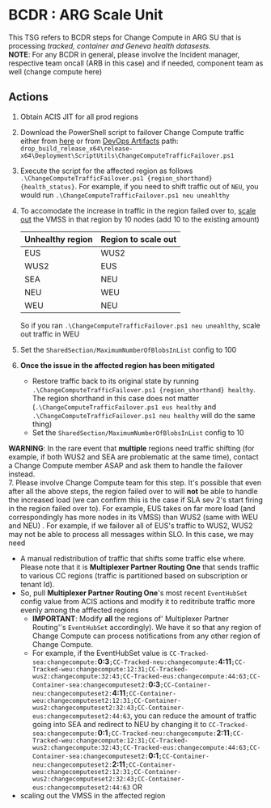 # BCDR : ARG Scale Unit
This TSG refers to BCDR steps for Change Compute in ARG SU that is processing *tracked, container and Geneva health datasests*.  
**NOTE**: For any BCDR in general, please involve the Incident manager, respective team oncall (ARB in this case) and if needed, component team as well (change compute here)

## Actions
1. Obtain ACIS JIT for all prod regions
2. Download the PowerShell script to failover Change Compute traffic either from [here](https://msazure.visualstudio.com/One/_git/Mgmt-Governance-ResourcesCache?path=/src/Deployment/ScriptUtils/ChangeComputeTrafficFailover.ps1&version=GBmain) or from [DevOps Artifacts](https://msazure.visualstudio.com/One/_build?definitionId=180893) path: `drop_build_release_x64\release-x64\Deployment\ScriptUtils\ChangeComputeTrafficFailover.ps1`
3. Execute the script for the affected region as follows `.\ChangeComputeTrafficFailover.ps1 {region_shorthand} {health_status}`. For example, if you need to shift traffic out of `NEU`, you would run `.\ChangeComputeTrafficFailover.ps1 neu uneahlthy`
4. To accomodate the increase in traffic in the region failed over to, [scale out](https://msazure.visualstudio.com/One/_git/Mgmt-Governance-ResourcesCache?path=/src/TSGs/Change/Monitors/ChangeComputeSLA.md&version=GBmain&_a=preview) the VMSS in that region by 10 nodes (add 10 to the existing amount)

   | Unhealthy region | Region to scale out |
   |------------------|---------------------|
   | EUS              | WUS2                |
   | WUS2             | EUS                 |
   | SEA              | NEU                 |
   | NEU              | WEU                 |
   | WEU              | NEU                 |

   So if you ran `.\ChangeComputeTrafficFailover.ps1 neu uneahlthy`, scale out traffic in WEU

5. Set the `SharedSection/MaximumNumberOfBlobsInList` config to 100
6. **Once the issue in the affected region has been mitigated**
   - Restore traffic back to its original state by running `.\ChangeComputeTrafficFailover.ps1 {region_shorthand} healthy`. The region shorthand in this case does not matter (`.\ChangeComputeTrafficFailover.ps1 eus healthy` and `.\ChangeComputeTrafficFailover.ps1 neu healthy` will do the same thing)
   - Set the `SharedSection/MaximumNumberOfBlobsInList` config to 10

**WARNING**: In the rare event that **multiple** regions need traffic shifting (for example, if both WUS2 and SEA are problematic at the same time), contact a Change Compute member ASAP and ask them to handle the failover instead.  
7. Please involve Change Compute team for this step. It's possible that even after all the above steps, the region failed over to will **not** be able to handle the increased load (we can confirm this is the case if SLA sev 2's start firing in the region failed over to). For example, EUS takes on far more load (and correspondingly has more nodes in its VMSS) than WUS2 (same with WEU and NEU)
. For example, if we failover all of EUS's traffic to WUS2, WUS2 may not be able to process all messages within SLO. In this case, we may need 
   - A manual redistribution of traffic that shifts some traffic else where. Please note that it is **Multiplexer Partner Routing One** that sends traffic to various CC regions (traffic is partitioned based on subscription or tenant Id).
   - So, pull **Multiplexer Partner Routing One**'s most recent `EventHubSet` config value from ACIS actions and modify it to reditribute traffic more evenly among the afffected regions 
      - **IMPORTANT**: Modify **all** the regions of' Multiplexer Partner Routing''s `EventHubSet` accordingly). We have it so that any region of Change Compute can process notifications from any other region of Change Compute.
      - For example, if the EventHubSet value is `CC-Tracked-sea:changecompute:`**0:3**`;CC-Tracked-neu:changecompute:`**4:11**`;CC-Tracked-weu:changecompute:12:31;CC-Tracked-wus2:changecompute:32:43;CC-Tracked-eus:changecompute:44:63;CC-Container-sea:changecomputeset2:`**0:3**`;CC-Container-neu:changecomputeset2:`**4:11**`;CC-Container-weu:changecomputeset2:12:31;CC-Container-wus2:changecomputeset2:32:43;CC-Container-eus:changecomputeset2:44:63`, you can reduce the amount of traffic going into SEA and redirect to NEU  by changing it to `CC-Tracked-sea:changecompute:`**0:1**`;CC-Tracked-neu:changecompute:`**2:11**`;CC-Tracked-weu:changecompute:12:31;CC-Tracked-wus2:changecompute:32:43;CC-Tracked-eus:changecompute:44:63;CC-Container-sea:changecomputeset2:`**0:1**`;CC-Container-neu:changecomputeset2:`**2:11**`;CC-Container-weu:changecomputeset2:12:31;CC-Container-wus2:changecomputeset2:32:43;CC-Container-eus:changecomputeset2:44:63`
   OR   
   - scaling out the VMSS in the affected region